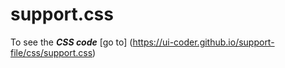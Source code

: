 # support.css

To see the ***CSS code*** [go to]
(https://ui-coder.github.io/support-file/css/support.css)

